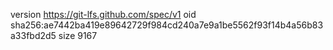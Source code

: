 version https://git-lfs.github.com/spec/v1
oid sha256:ae7442ba419e89642729f984cd240a7e9a1be5562f93f14b4a56b83a33fbd2d5
size 9167
